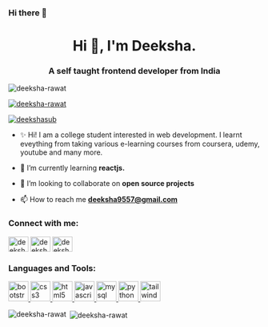 ### Hi there 👋

<h1 align="center">Hi 👋, I'm Deeksha.</h1>
<h3 align="center">A self taught frontend developer from India</h3>

<p align="left"> <img src="https://komarev.com/ghpvc/?username=deeksha-rawat&label=Profile%20views&color=0e75b6&style=flat" alt="deeksha-rawat" /> </p>

<p align="left"> <a href="https://github.com/ryo-ma/github-profile-trophy"><img src="https://github-profile-trophy.vercel.app/?username=deeksha-rawat" alt="deeksha-rawat" /></a> </p>

<p align="left"> <a href="https://twitter.com/deekshasub" target="blank"><img src="https://img.shields.io/twitter/follow/deekshasub?logo=twitter&style=for-the-badge" alt="deekshasub" /></a> </p>

-  ✨ Hi! I am a college student interested in web development. I learnt eveything from taking           various e-learning courses from coursera, udemy, youtube and many more.

- 🌱 I’m currently learning **reactjs.**

- 👯 I’m looking to collaborate on **open source projects**

- 📫 How to reach me **deeksha9557@gmail.com**

<h3 align="left">Connect with me:</h3>
<p align="left">
<a href="https://twitter.com/deekshasub" target="blank"><img align="center" src="https://cdn.jsdelivr.net/npm/simple-icons@3.0.1/icons/twitter.svg" alt="deekshasub" height="30" width="40" /></a>
<a href="https://linkedin.com/in/deeksha-rawat" target="blank"><img align="center" src="https://cdn.jsdelivr.net/npm/simple-icons@3.0.1/icons/linkedin.svg" alt="deeksha-rawat" height="30" width="40" /></a>
<a href="https://instagram.com/deeksha_3271" target="blank"><img align="center" src="https://cdn.jsdelivr.net/npm/simple-icons@3.0.1/icons/instagram.svg" alt="deeksha_3271" height="30" width="40" /></a>
</p>

<h3 align="left">Languages and Tools:</h3>
<p align="left"> <a href="https://getbootstrap.com" target="_blank"> <img src="https://devicons.github.io/devicon/devicon.git/icons/bootstrap/bootstrap-plain.svg" alt="bootstrap" width="40" height="40"/> </a> <a href="https://www.w3schools.com/css/" target="_blank"> <img src="https://devicons.github.io/devicon/devicon.git/icons/css3/css3-original-wordmark.svg" alt="css3" width="40" height="40"/> </a> <a href="https://www.w3.org/html/" target="_blank"> <img src="https://devicons.github.io/devicon/devicon.git/icons/html5/html5-original-wordmark.svg" alt="html5" width="40" height="40"/> </a> <a href="https://developer.mozilla.org/en-US/docs/Web/JavaScript" target="_blank"> <img src="https://devicons.github.io/devicon/devicon.git/icons/javascript/javascript-original.svg" alt="javascript" width="40" height="40"/> </a> <a href="https://www.mysql.com/" target="_blank"> <img src="https://devicons.github.io/devicon/devicon.git/icons/mysql/mysql-original-wordmark.svg" alt="mysql" width="40" height="40"/> </a> <a href="https://www.python.org" target="_blank"> <img src="https://devicons.github.io/devicon/devicon.git/icons/python/python-original.svg" alt="python" width="40" height="40"/> </a> <a href="https://tailwindcss.com/" target="_blank"> <img src="https://www.vectorlogo.zone/logos/tailwindcss/tailwindcss-icon.svg" alt="tailwind" width="40" height="40"/> </a> </p>

<p ><img align="left"  src="https://github-readme-stats.vercel.app/api/top-langs?username=deeksha-rawat&show_icons=true&locale=en&layout=compact" alt="deeksha-rawat" /></p>

<p>&nbsp;<img align="center" src="https://github-readme-stats.vercel.app/api?username=deeksha-rawat&show_icons=true&locale=en" alt="deeksha-rawat" /></p>

